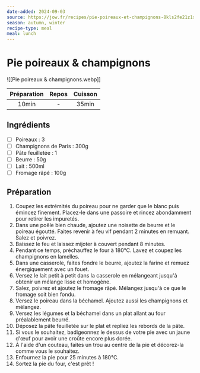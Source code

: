```yaml
---
date-added: 2024-09-03
source: https://jow.fr/recipes/pie-poireaux-et-champignons-8kls2fe21z1sl3be1duh?coversCount=4&from=menu
season: autumn, winter
recipe-type: meal
meal: lunch
---
```


# Pie poireaux & champignons

![[Pie poireaux & champignons.webp]]

| Préparation | Repos | Cuisson |
|:-----------:|:-----:|:-------:|
|    10min    |   -   |  35min  |

## Ingrédients

- [ ] Poireaux : 3
- [ ] Champignons de Paris : 300g
- [ ] Pâte feuilletée : 1
- [ ] Beurre : 50g
- [ ] Lait : 500ml
- [ ] Fromage râpé : 100g

## Préparation

1. Coupez les extrémités du poireau pour ne garder que le blanc puis émincez finement. Placez-le dans une passoire et rincez abondamment pour retirer les impuretés.
2. Dans une poêle bien chaude, ajoutez une noisette de beurre et le poireau égoutté. Faites revenir à feu vif pendant 2 minutes en remuant. Salez et poivrez.
3. Baissez le feu et laissez mijoter à couvert pendant 8 minutes.
4. Pendant ce temps, préchauffez le four à 180°C. Lavez et coupez les champignons en lamelles.
5. Dans une casserole, faites fondre le beurre, ajoutez la farine et remuez énergiquement avec un fouet.
6. Versez le lait petit à petit dans la casserole en mélangeant jusqu'à obtenir un mélange lisse et homogène.
7. Salez, poivrez et ajoutez le fromage râpé. Mélangez jusqu'à ce que le fromage soit bien fondu.
8. Versez le poireau dans la béchamel. Ajoutez aussi les champignons et mélangez.
9. Versez les légumes et la béchamel dans un plat allant au four préalablement beurré.
10. Déposez la pâte feuilletée sur le plat et repliez les rebords de la pâte.
11. Si vous le souhaitez, badigeonnez le dessus de votre pie avec un jaune d'œuf pour avoir une croûte encore plus dorée.
12. À l'aide d'un couteau, faites un trou au centre de la pie et décorez-la comme vous le souhaitez.
13. Enfournez la pie pour 25 minutes à 180°C.
14. Sortez la pie du four, c'est prêt !
